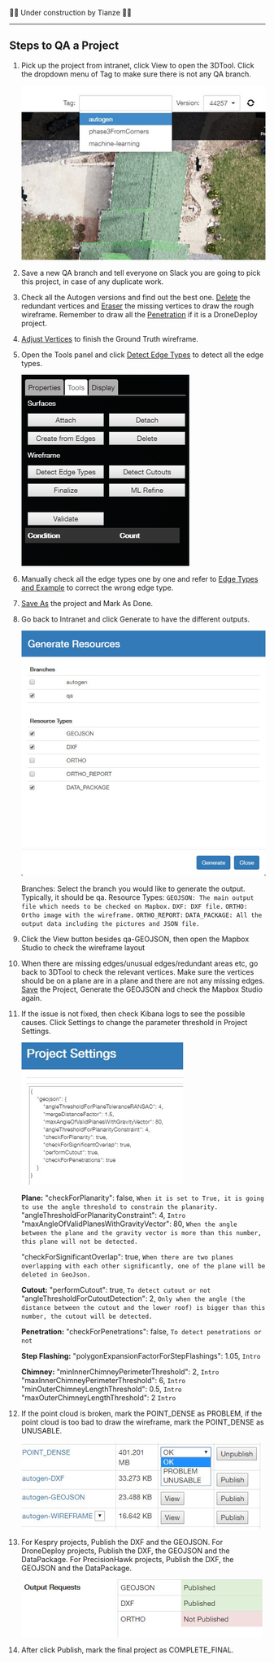🚧🚧
Under construction by Tianze
🚧🚧

---

## Steps to QA a Project

1. Pick up the project from intranet, click View to open the 3DTool. Click the dropdown menu of Tag to make sure there is not any QA branch.

   ![](.gitbook/assets/5.jpg)

2. Save a new QA branch and tell everyone on Slack you are going to pick this project, in case of any duplicate work.
3. Check all the Autogen versions and find out the best one. [Delete](tools/#delete) the redundant vertices and [Eraser](advanced-function/#eraser) the missing vertices to draw the rough wireframe. Remember to draw all the [Penetration](special-cases/#penetration) if it is a DroneDeploy project.
4. [Adjust Vertices](advanced-function/#adjust-vertices) to finish the Ground Truth wireframe.
5. Open the Tools panel and click [Detect Edge Types](tools/#detect-edge-types) to detect all the edge types.

   ![](.gitbook/assets/tools.png)

6. Manually check all the edge types one by one and refer to [Edge Types and Example](edge-types-and-example.md) to correct the wrong edge type.
7. [Save As](basic-function/#save-as) the project and Mark As Done.
8. Go back to Intranet and click Generate to have the different outputs.

   ![](.gitbook/assets/generate-resources.jpg)

   Branches: Select the branch you would like to generate the output. Typically, it should be qa. Resource Types: `GEOJSON: The main output file which needs to be checked on Mapbox.` `DXF: DXF file.` `ORTHO: Ortho image with the wireframe.` `ORTHO_REPORT:` `DATA_PACKAGE: All the output data including the pictures and JSON file.`

9. Click the View button besides qa-GEOJSON, then open the Mapbox Studio to check the wireframe layout
10. When there are missing edges/unusual edges/redundant areas etc, go back to 3DTool to check the relevant vertices. Make sure the vertices should be on a plane are in a plane and there are not any missing edges. [Save](basic-function/#save) the Project, Generate the GEOJSON and check the Mapbox Studio again.
11. If the issue is not fixed, then check Kibana logs to see the possible causes. Click Settings to change the parameter threshold in Project Settings.

    ![](.gitbook/assets/7.jpg)

    **Plane:** "checkForPlanarity": false, `When it is set to True, it is going to use the angle threshold to constrain the planarity.` "angleThresholdForPlanarityConstraint": 4, `Intro` "maxAngleOfValidPlanesWithGravityVector": 80, `When the angle between the plane and the gravity vector is more than this number, this plane will not be detected.`

    "checkForSignificantOverlap": true, `When there are two planes overlapping with each other significantly, one of the plane will be deleted in GeoJson.`

    **Cutout:** "performCutout": true, `To detect cutout or not` "angleThresholdForCutoutDetection": 2, `Only when the angle (the distance between the cutout and the lower roof) is bigger than this number, the cutout will be detected.`

    **Penetration:** "checkForPenetrations": false, `To detect penetrations or not`

    **Step Flashing:** "polygonExpansionFactorForStepFlashings": 1.05, `Intro`

    **Chimney:** "minInnerChimneyPerimeterThreshold": 2, `Intro` "maxInnerChimneyPerimeterThreshold": 6, `Intro` "minOuterChimneyLengthThreshold": 0.5, `Intro` "maxOuterChimneyLengthThreshold": 2 `Intro`

12. If the point cloud is broken, mark the POINT\_DENSE as PROBLEM, if the point cloud is too bad to draw the wireframe, mark the POINT\_DENSE as UNUSABLE.

    ![](.gitbook/assets/8.jpg)

13. For Kespry projects, Publish the DXF and the GEOJSON. For DroneDeploy projects, Publish the DXF, the GEOJSON and the DataPackage. For PrecisionHawk projects, Publish the DXF, the GEOJSON and the DataPackage.

    ![](.gitbook/assets/resources.jpg)

14. After click Publish, mark the final project as COMPLETE\_FINAL.

